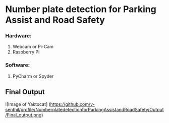 # Number plate detection for Parking Assist and Road Safety

### Hardware:
  1. Webcam or Pi-Cam
  2. Raspberry Pi
  
### Software:
  1. PyCharm or Spyder

## Final Output
![Image of Yaktocat]
(https://github.com/v-senthil/profile/NumberplatedetectionforParkingAssistandRoadSafety/Output/Final_output.png)
